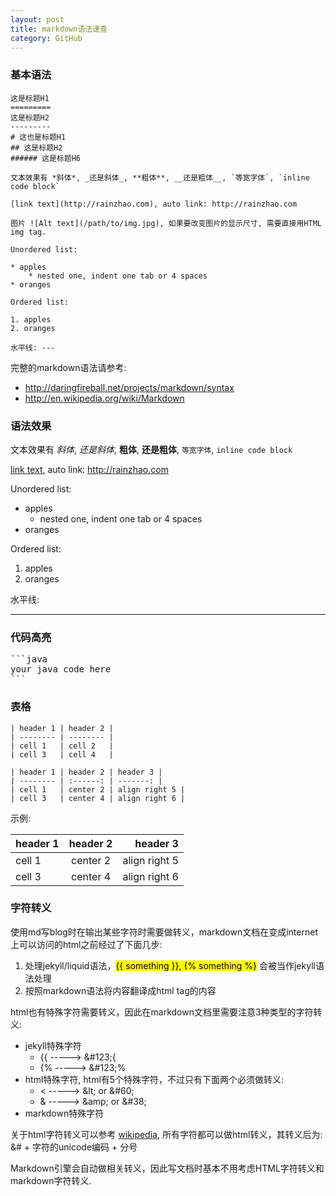 ```yaml
---
layout: post
title: markdown语法速查
category: GitHub
---
```


### 基本语法

```
这是标题H1
=========
这是标题H2
---------
# 这也是标题H1
## 这是标题H2
###### 这是标题H6

文本效果有 *斜体*, _还是斜体_, **粗体**, __还是粗体__, `等宽字体`, `inline code block`

[link text](http://rainzhao.com), auto link: http://rainzhao.com

图片 ![Alt text](/path/to/img.jpg), 如果要改变图片的显示尺寸, 需要直接用HTML img tag.

Unordered list:

* apples
    * nested one, indent one tab or 4 spaces
* oranges

Ordered list:

1. apples
2. oranges

水平线: ---
```

完整的markdown语法请参考:

* <http://daringfireball.net/projects/markdown/syntax>
* <http://en.wikipedia.org/wiki/Markdown>

### 语法效果

文本效果有 *斜体*, _还是斜体_, **粗体**, __还是粗体__, `等宽字体`, `inline code block`

[link text](http://rainzhao.com), auto link: http://rainzhao.com

Unordered list:

* apples
    * nested one, indent one tab or 4 spaces
* oranges

Ordered list:

1. apples
2. oranges

水平线:

---

### 代码高亮

<pre>
```java
your java code here
```
</pre>

### 表格

```
| header 1 | header 2 |
| -------- | -------- |
| cell 1   | cell 2   |
| cell 3   | cell 4   |
```

```
| header 1 | header 2 | header 3 |
| -------- | :------: | -------: |
| cell 1   | center 2 | align right 5 |
| cell 3   | center 4 | align right 6 |
```

示例:

| header 1 | header 2 | header 3 |
| -------- | :------: | -------: |
| cell 1   | center 2 | align right 5 |
| cell 3   | center 4 | align right 6 |

### 字符转义

使用md写blog时在输出某些字符时需要做转义，markdown文档在变成internet上可以访问的html之前经过了下面几步:

1. 处理jekyll/liquid语法，<mark>&#123;{ something }}, &#123;% something %}</mark> 会被当作jekyll语法处理
2. 按照markdown语法将内容翻译成html tag的内容

html也有特殊字符需要转义，因此在markdown文档里需要注意3种类型的字符转义:

* jekyll特殊字符
    * &#123;&#123; -----> &#38;#123;{
    * &#123;% -----> &#38;#123;%
* html特殊字符, html有5个特殊字符，不过只有下面两个必须做转义:
    * &lt; -----> &amp;lt; or &amp;#60;
    * &amp; -----> &amp;amp; or &amp;#38;
* markdown特殊字符

关于html字符转义可以参考 [wikipedia](http://en.wikipedia.org/wiki/List_of_XML_and_HTML_character_entity_references#Predefined_entities_in_XML), 所有字符都可以做html转义，其转义后为: &amp;# + 字符的unicode编码 + 分号

Markdown引擎会自动做相关转义，因此写文档时基本不用考虑HTML字符转义和markdown字符转义.